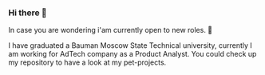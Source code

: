 ### Hi there 👋

In case you are wondering i'am currently open to new roles. 🙋

I have graduated a Bauman Moscow State Technical university, currently I am working for AdTech company as a Product Analyst.
You could check up my repository to have a look at my pet-projects.

